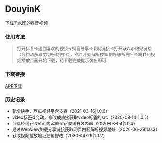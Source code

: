 # DouyinK

下载无水印的抖音视频

### 使用方法

> 打开抖音->遇到喜欢的视频->抖音分享->复制链接->打开该App粘贴链接（会自动获取剪切板的内容），点击开始解析按钮稍等解析完后会跳转到视频播放页面开始下载，待下载完成提示弹出即可

### 下载链接

[APP下载](https://github.com/HaowenLee/DouyinK/blob/master/apks/douyink.apk)

### 历史记录

- 新增快手、西瓜视频平台支持（2021-03-16|1.0.6）
- video标签id变动，修改成直接获取video标签的src（2020-08-14|1.0.5）
- 间隔轮询获取html内容直至获取到有效内容（2020-08-04|1.0.4）
- 通过WebView加载分享链接获取网页内容解析视频地址（2020-06-29|1.0.3）
- 获取视频播放地址逻辑修改（2020-04-29|1.0.2）